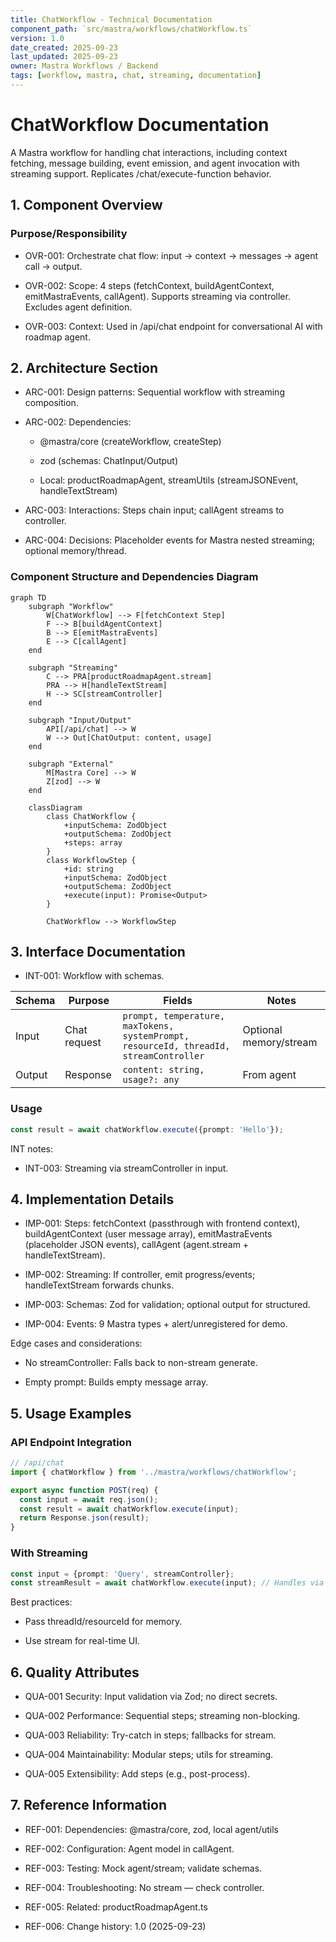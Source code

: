 ```yaml
---
title: ChatWorkflow - Technical Documentation
component_path: `src/mastra/workflows/chatWorkflow.ts`
version: 1.0
date_created: 2025-09-23
last_updated: 2025-09-23
owner: Mastra Workflows / Backend
tags: [workflow, mastra, chat, streaming, documentation]
---
```


# ChatWorkflow Documentation

A Mastra workflow for handling chat interactions, including context fetching, message building, event emission, and agent invocation with streaming support. Replicates /chat/execute-function behavior.

## 1. Component Overview

### Purpose/Responsibility

- OVR-001: Orchestrate chat flow: input → context → messages → agent call → output.

- OVR-002: Scope: 4 steps (fetchContext, buildAgentContext, emitMastraEvents, callAgent). Supports streaming via controller. Excludes agent definition.

- OVR-003: Context: Used in /api/chat endpoint for conversational AI with roadmap agent.

## 2. Architecture Section

- ARC-001: Design patterns: Sequential workflow with streaming composition.

- ARC-002: Dependencies:

  - @mastra/core (createWorkflow, createStep)

  - zod (schemas: ChatInput/Output)

  - Local: productRoadmapAgent, streamUtils (streamJSONEvent, handleTextStream)

- ARC-003: Interactions: Steps chain input; callAgent streams to controller.

- ARC-004: Decisions: Placeholder events for Mastra nested streaming; optional memory/thread.

### Component Structure and Dependencies Diagram

```mermaid
graph TD
    subgraph "Workflow"
        W[ChatWorkflow] --> F[fetchContext Step]
        F --> B[buildAgentContext]
        B --> E[emitMastraEvents]
        E --> C[callAgent]
    end

    subgraph "Streaming"
        C --> PRA[productRoadmapAgent.stream]
        PRA --> H[handleTextStream]
        H --> SC[streamController]
    end

    subgraph "Input/Output"
        API[/api/chat] --> W
        W --> Out[ChatOutput: content, usage]
    end

    subgraph "External"
        M[Mastra Core] --> W
        Z[zod] --> W
    end

    classDiagram
        class ChatWorkflow {
            +inputSchema: ZodObject
            +outputSchema: ZodObject
            +steps: array
        }
        class WorkflowStep {
            +id: string
            +inputSchema: ZodObject
            +outputSchema: ZodObject
            +execute(input): Promise<Output>
        }

        ChatWorkflow --> WorkflowStep
```

## 3. Interface Documentation

- INT-001: Workflow with schemas.

| Schema | Purpose | Fields | Notes |
|--------|---------|--------|-------|
| Input | Chat request | `prompt, temperature, maxTokens, systemPrompt, resourceId, threadId, streamController` | Optional memory/stream |
| Output | Response | `content: string, usage?: any` | From agent |

### Usage

```ts
const result = await chatWorkflow.execute({prompt: 'Hello'});
```

INT notes:

- INT-003: Streaming via streamController in input.

## 4. Implementation Details

- IMP-001: Steps: fetchContext (passthrough with frontend context), buildAgentContext (user message array), emitMastraEvents (placeholder JSON events), callAgent (agent.stream + handleTextStream).

- IMP-002: Streaming: If controller, emit progress/events; handleTextStream forwards chunks.

- IMP-003: Schemas: Zod for validation; optional output for structured.

- IMP-004: Events: 9 Mastra types + alert/unregistered for demo.

Edge cases and considerations:

- No streamController: Falls back to non-stream generate.

- Empty prompt: Builds empty message array.

## 5. Usage Examples

### API Endpoint Integration

```ts
// /api/chat
import { chatWorkflow } from '../mastra/workflows/chatWorkflow';

export async function POST(req) {
  const input = await req.json();
  const result = await chatWorkflow.execute(input);
  return Response.json(result);
}
```

### With Streaming

```ts
const input = {prompt: 'Query', streamController};
const streamResult = await chatWorkflow.execute(input); // Handles via callAgent
```

Best practices:

- Pass threadId/resourceId for memory.

- Use stream for real-time UI.

## 6. Quality Attributes

- QUA-001 Security: Input validation via Zod; no direct secrets.

- QUA-002 Performance: Sequential steps; streaming non-blocking.

- QUA-003 Reliability: Try-catch in steps; fallbacks for stream.

- QUA-004 Maintainability: Modular steps; utils for streaming.

- QUA-005 Extensibility: Add steps (e.g., post-process).

## 7. Reference Information

- REF-001: Dependencies: @mastra/core, zod, local agent/utils

- REF-002: Configuration: Agent model in callAgent.

- REF-003: Testing: Mock agent/stream; validate schemas.

- REF-004: Troubleshooting: No stream — check controller.

- REF-005: Related: productRoadmapAgent.ts

- REF-006: Change history: 1.0 (2025-09-23)

